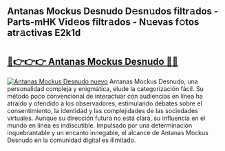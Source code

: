 ## Antanas Mockus Desnudo D𝚎sn𝚞dos filtr𝚊dos - Parts-mHK Vid𝚎os filtr𝚊dos - N𝚞evas f𝚘tos atr𝚊ctivas E2k1d

# <h2><a href="http://mb1tnsq.tromn.icu/?c=Antanas+Mockus+Desnudo">🔗👉👉👉 Antanas Mockus Desnudo 🔗🔗</a></h2>

[![Antanas Mockus Desnudo nuevo](https://i.imgur.com/pEAQMta.gif)](http://mb1tnsq.tromn.icu/?c=Antanas+Mockus+Desnudo)
Antanas Mockus Desnudo, una personalidad compleja y enigmática, elude la categorización fácil. Su método poco convencional de interactuar con audiencias en línea ha atraído y ofendido a los observadores, estimulando debates sobre el consentimiento, la identidad y las complejidades de las sociedades virtuales. Aunque su dirección futura no está clara, su influencia en el mundo en línea es indiscutible. Impulsado por una determinación inquebrantable y un encanto innegable, el alcance de Antanas Mockus Desnudo en la comunidad digital es ilimitado.
